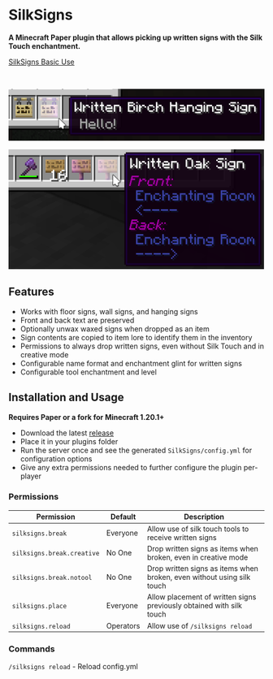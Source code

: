 # SilkSigns

**A Minecraft Paper plugin that allows picking up written signs with the Silk Touch enchantment.**

[SilkSigns Basic Use](https://github.com/joshuaprince/SilkSigns/assets/16515311/89e30651-344b-447c-b31e-d1ef7cca58b9)

<br/>
<p align="center">
  <img src=".github/img/item-hanging.png" alt="Written Birch Hanging Sign with text 'Hello!'" />
</p>
<p align="center">
  <img src=".github/img/item-frontback.png" alt="Written Oak Sign with both front and back text" />
</p>

## Features

* Works with floor signs, wall signs, and hanging signs
* Front and back text are preserved
* Optionally unwax waxed signs when dropped as an item
* Sign contents are copied to item lore to identify them in the inventory
* Permissions to always drop written signs, even without Silk Touch and in creative mode
* Configurable name format and enchantment glint for written signs
* Configurable tool enchantment and level

## Installation and Usage

**Requires Paper or a fork for Minecraft 1.20.1+**

* Download the latest [release](https://github.com/joshuaprince/SilkSigns/releases)
* Place it in your plugins folder
* Run the server once and see the generated `SilkSigns/config.yml` for configuration options
* Give any extra permissions needed to further configure the plugin per-player

### Permissions

| Permission                 | Default   | Description                                                            |
|----------------------------|-----------|------------------------------------------------------------------------|
| `silksigns.break`          | Everyone  | Allow use of silk touch tools to receive written signs                 |
| `silksigns.break.creative` | No One    | Drop written signs as items when broken, even in creative mode         |
| `silksigns.break.notool`   | No One    | Drop written signs as items when broken, even without using silk touch |
| `silksigns.place`          | Everyone  | Allow placement of written signs previously obtained with silk touch   |
| `silksigns.reload`         | Operators | Allow use of `/silksigns reload`                                       |

### Commands

`/silksigns reload` - Reload config.yml
